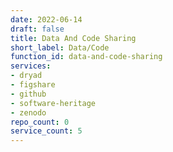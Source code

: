 ```yaml
---
date: 2022-06-14
draft: false
title: Data And Code Sharing
short_label: Data/Code
function_id: data-and-code-sharing
services:
- dryad
- figshare
- github
- software-heritage
- zenodo
repo_count: 0
service_count: 5
---
```



